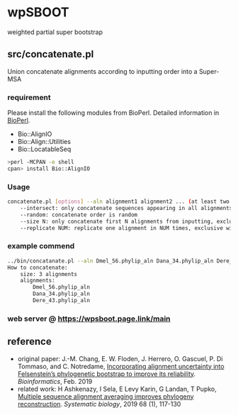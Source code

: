 # wpSBOOT
weighted partial super bootstrap

## src/concatenate.pl
Union concatenate alignments according to inputting order into a Super-MSA

### requirement
Please install the following modules from BioPerl. Detailed information in <a href="https://bioperl.org/index.html">BioPerl</a>.
* Bio::AlignIO
* Bio::Align::Utilities
* Bio::LocatableSeq

```bash
>perl -MCPAN -e shell
cpan> install Bio::AlignIO
```

### Usage
```bash
concatenate.pl [options] --aln alignment1 alignment2 ... (at least two alignments) --out file
	--intersect: only concatenate sequences appearing in all alignments, otherwise missing sequence is replaced with gap (default)
	--random: concatenate order is random
	--size N: only concatenate first N alignments from inputting, exclusive with replicate mode
	--replicate NUM: replicate one alignment in NUM times, exclusive with size mode
```

### example commend
```bash
../bin/concatanate.pl --aln Dmel_56.phylip_aln Dana_34.phylip_aln Dere_43.phylip_aln
How to concatenate:
	size: 3 alignments
	alignments:
		Dmel_56.phylip_aln
		Dana_34.phylip_aln
		Dere_43.phylip_aln
```
    
### web server @ https://wpsboot.page.link/main

## reference
* original paper: J.-M. Chang, E. W. Floden, J. Herrero, O. Gascuel, P. Di Tommaso, and C. Notredame, <a href="https://doi.org/10.1093/bioinformatics/btz082">Incorporating alignment uncertainty into Felsenstein’s phylogenetic bootstrap to improve its reliability</a>. *Bioinformatics*, Feb. 2019
* related work: H Ashkenazy, I Sela, E Levy Karin, G Landan, T Pupko, <a href="https://doi.org/10.1093/sysbio/syy036"> Multiple sequence alignment averaging improves phylogeny reconstruction</a>. *Systematic biology*, 2019 68 (1), 117-130
